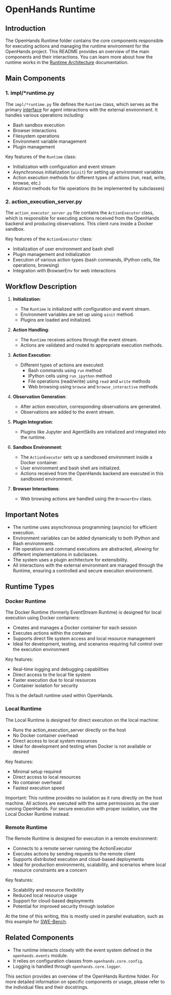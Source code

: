 # OpenHands Runtime

## Introduction

The OpenHands Runtime folder contains the core components responsible for executing actions and managing the runtime environment for the OpenHands project. This README provides an overview of the main components and their interactions.
You can learn more about how the runtime works in the [Runtime Architecture](https://docs.all-hands.dev/modules/usage/architecture/runtime) documentation.

## Main Components

### 1. impl/*runtime.py

The `impl/*runtime.py` file defines the `Runtime` class, which serves as the primary [interface](./base.py) for agent interactions with the external environment. It handles various operations including:

- Bash sandbox execution
- Browser interactions
- Filesystem operations
- Environment variable management
- Plugin management

Key features of the `Runtime` class:
- Initialization with configuration and event stream
- Asynchronous initialization (`ainit`) for setting up environment variables
- Action execution methods for different types of actions (run, read, write, browse, etc.)
- Abstract methods for file operations (to be implemented by subclasses)

### 2. action_execution_server.py

The `action_executor_server.py` file contains the `ActionExecutor` class, which is responsible for executing actions received from the OpenHands backend and producing observations. This client runs inside a Docker sandbox.

Key features of the `ActionExecutor` class:
- Initialization of user environment and bash shell
- Plugin management and initialization
- Execution of various action types (bash commands, IPython cells, file operations, browsing)
- Integration with BrowserEnv for web interactions

## Workflow Description

1. **Initialization**:
   - The `Runtime` is initialized with configuration and event stream.
   - Environment variables are set up using `ainit` method.
   - Plugins are loaded and initialized.

2. **Action Handling**:
   - The `Runtime` receives actions through the event stream.
   - Actions are validated and routed to appropriate execution methods.

3. **Action Execution**:
   - Different types of actions are executed:
     - Bash commands using `run` method
     - IPython cells using `run_ipython` method
     - File operations (read/write) using `read` and `write` methods
     - Web browsing using `browse` and `browse_interactive` methods

4. **Observation Generation**:
   - After action execution, corresponding observations are generated.
   - Observations are added to the event stream.

5. **Plugin Integration**:
   - Plugins like Jupyter and AgentSkills are initialized and integrated into the runtime.

6. **Sandbox Environment**:
   - The `ActionExecutor` sets up a sandboxed environment inside a Docker container.
   - User environment and bash shell are initialized.
   - Actions received from the OpenHands backend are executed in this sandboxed environment.

7. **Browser Interactions**:
   - Web browsing actions are handled using the `BrowserEnv` class.

## Important Notes

- The runtime uses asynchronous programming (asyncio) for efficient execution.
- Environment variables can be added dynamically to both IPython and Bash environments.
- File operations and command executions are abstracted, allowing for different implementations in subclasses.
- The system uses a plugin architecture for extensibility.
- All interactions with the external environment are managed through the Runtime, ensuring a controlled and secure execution environment.

## Runtime Types

### Docker Runtime

The Docker Runtime (formerly EventStream Runtime) is designed for local execution using Docker containers:

- Creates and manages a Docker container for each session
- Executes actions within the container
- Supports direct file system access and local resource management
- Ideal for development, testing, and scenarios requiring full control over the execution environment

Key features:
- Real-time logging and debugging capabilities
- Direct access to the local file system
- Faster execution due to local resources
- Container isolation for security

This is the default runtime used within OpenHands.

### Local Runtime

The Local Runtime is designed for direct execution on the local machine:

- Runs the action_execution_server directly on the host
- No Docker container overhead
- Direct access to local system resources
- Ideal for development and testing when Docker is not available or desired

Key features:
- Minimal setup required
- Direct access to local resources
- No container overhead
- Fastest execution speed

Important: This runtime provides no isolation as it runs directly on the host machine. All actions are executed with the same permissions as the user running OpenHands. For secure execution with proper isolation, use the Local Docker Runtime instead.

### Remote Runtime

The Remote Runtime is designed for execution in a remote environment:

- Connects to a remote server running the ActionExecutor
- Executes actions by sending requests to the remote client
- Supports distributed execution and cloud-based deployments
- Ideal for production environments, scalability, and scenarios where local resource constraints are a concern

Key features:
- Scalability and resource flexibility
- Reduced local resource usage
- Support for cloud-based deployments
- Potential for improved security through isolation

At the time of this writing, this is mostly used in parallel evaluation, such as this example for [SWE-Bench](https://github.com/All-Hands-AI/OpenHands/tree/main/evaluation/swe_bench#run-inference-on-remoteruntime-experimental).

## Related Components

- The runtime interacts closely with the event system defined in the `openhands.events` module.
- It relies on configuration classes from `openhands.core.config`.
- Logging is handled through `openhands.core.logger`.

This section provides an overview of the OpenHands Runtime folder. For more detailed information on specific components or usage, please refer to the individual files and their docstrings.
